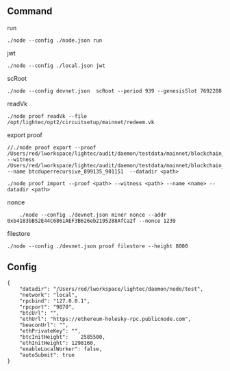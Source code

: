 ## Command

run

    ./node --config ./node.json run

jwt

    ./node --config ./local.json jwt

scRoot

    ./node --config devnet.json  scRoot --period 939 --genesisSlot 7692288

readVk

    ./node proof readVk --file /opt/lightec/opt2/circuitsetup/mainnet/redeem.vk

export proof

    //./node proof export --proof /Users/red/lworkspace/lightec/audit/daemon/testdata/mainnet/blockchain_0_901151.proof --witness /Users/red/lworkspace/lightec/audit/daemon/testdata/mainnet/blockchain_0_901151.wtns --name btcduperrecursive_899135_901151  --datadir <path>

    ./node proof import --proof <path> --witness <path> --name <name> --datadir <path>
nonce

        ./node --config ./devnet.json miner nonce --addr 0xb4183bB52E44C6861AEF3B626eb2195288AfCa2f --nonce 1239

filestore

    ./node --config ./devnet.json proof filestore --height 8000




## Config

    {
        "datadir": "/Users/red/lworkspace/lightec/daemon/node/test",
        "network": "local",
        "rpcbind": "127.0.0.1",
        "rpcport": "9870",
        "btcUrl": "",
        "ethUrl": "https://ethereum-holesky-rpc.publicnode.com",
        "beaconUrl": "",
        "ethPrivateKey": "",
        "btcInitHeight": 	2585500,
        "ethInitHeight": 1298160,
        "enableLocalWorker": false,
        "autoSubmit": true
    }
        
    




